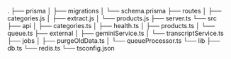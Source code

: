 .
├── prisma
│ ├── migrations
│ └── schema.prisma
├── routes
│ ├── categories.js
│ ├── extract.js
│ └── products.js
├── server.ts
└── src
├── api
│ ├── categories.ts
│ ├── health.ts
│ ├── products.ts
│ └── queue.ts
├── external
│ ├── geminiService.ts
│ └── transcriptService.ts
├── jobs
│ ├── purgeOldData.ts
│ └── queueProcessor.ts
└── lib
├── db.ts
└── redis.ts
└── tsconfig.json
